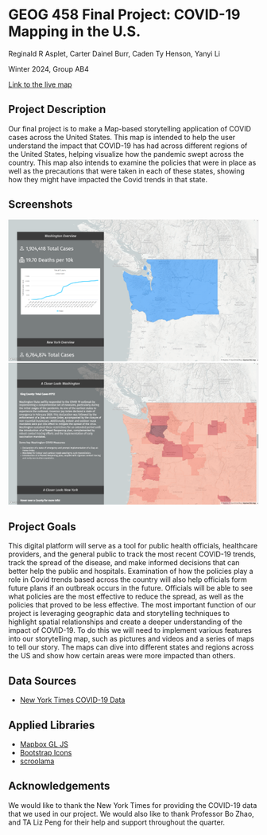 # GEOG 458 Final Project: COVID-19 Mapping in the U.S.

Reginald R Asplet, Carter Dainel Burr, Caden Ty Henson, Yanyi Li

Winter 2024, Group AB4

[Link to the live map](https://aspletr.github.io/458_final_project/)

## Project Description

Our final project is to make a Map-based storytelling application of COVID cases across the United States. This map is intended to help the user understand the impact that COVID-19 has had across different regions of the United States, helping visualize how the pandemic swept across the country. This map also intends to examine the policies  that were in place as well as the precautions that were taken in each of these states, showing how they might have impacted the Covid trends in that state.

## Screenshots

![Screenshot 1](img/screenshot1.png)
![Screenshot 2](img/screenshot2.png)

## Project Goals

This digital platform will serve as a tool for public health officials, healthcare providers, and the general public to track the most recent COVID-19 trends, track the spread of the disease, and make informed decisions that can better help the public and hospitals. Examination of how the policies play a role in Covid trends based across the country will also help officials form future plans if an outbreak occurs in the future. Officials will be able to see what policies are the most effective to reduce the spread, as well as the policies that proved to be less effective.  The most important function of our project is leveraging geographic data and storytelling techniques to highlight spatial relationships and create a deeper understanding of the impact of COVID-19. To do this we will need to implement various features into our storytelling map, such as pictures and videos and a series of maps to tell our story. The maps can dive into different states and regions across the US and show how certain areas were more impacted than others.

## Data Sources

- [New York Times COVID-19 Data](https://github.com/nytimes/covid-19-data)

## Applied Libraries

- [Mapbox GL JS](https://docs.mapbox.com/mapbox-gl-js/api/)
- [Bootstrap Icons](https://icons.getbootstrap.com/)
- [scroolama](https://github.com/russellsamora/scrollama)

## Acknowledgements

We would like to thank the New York Times for providing the COVID-19 data that we used in our project. We would also like to thank Professor Bo Zhao, and TA Liz Peng for their help and support throughout the quarter.
